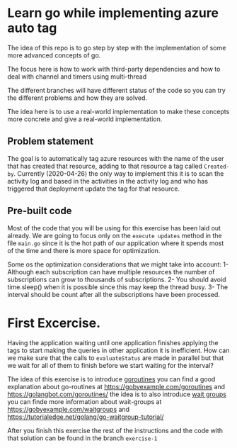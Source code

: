 # Learn go while implementing azure auto tag

The idea of this repo is to go step by step with the implementation of some more advanced concepts of go.

The focus here is how to work with third-party dependencies and how to deal with channel and timers using multi-thread

The different branches will have different status of the code so you can try the different problems and how they are solved.

The idea here is to use a real-world implementation to make these concepts more concrete and give a real-world implementation.

## Problem statement

The goal is to automatically tag azure resources with the name of the user that has created that resource, adding to that resource a tag called `Created-by`. Currently (2020-04-26) the only way to implement this it is to scan the activity log and based in the activities in the activity log and who has triggered that deployment update the tag for that resource.

## Pre-built code

Most of the code that you will be using for this exercise has been laid out already. We are going to focus only on the `execute updates` method in the file `main.go` since it is the hot path of our application where it spends most of the time and there is more space for optimization.

Some os the optimization considerations that we might take into account:
 1- Although each subscription can have multiple resources the number of subscriptions can grow to thousands of subscriptions.
 2- You should avoid time.sleep() when it is possible since this may keep the thread busy.
 3- The interval should be count after all the subscriptions have been processed.


# First Excercise.

Having the application waiting until one application finishes applying the tags to start making the queries in other application it is inefficient. How can we make sure that the calls to `evaluateStatus` are made in parallel but that we wait for all of them to finish before we start waiting for the interval?

The idea of this exercise is to introduce [goroutines](https://tour.golang.org/concurrency/1) you can find a good explanation about go-routines at https://gobyexample.com/goroutines and https://golangbot.com/goroutines/ the idea is to also introduce [wait groups](https://golang.org/pkg/sync/) you can finde more information about wait-groups at https://gobyexample.com/waitgroups and https://tutorialedge.net/golang/go-waitgroup-tutorial/

After you finish this exercise the rest of the instructions and the code with that solution can be found in the branch `exercise-1`

